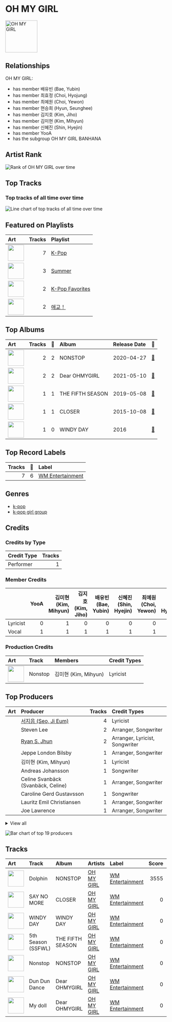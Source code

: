 
# OH MY GIRL


<img src="https://i.scdn.co/image/ab6761610000e5eb5cd460490fb1c55b8ed8c40b" alt="OH MY GIRL" width="100" />

## Relationships

OH MY GIRL:
- has member 배유빈 (Bae, Yubin)
- has member 최효정 (Choi, Hyojung)
- has member 최예원 (Choi, Yewon)
- has member 현승희 (Hyun, Seunghee)
- has member 김지호 (Kim, Jiho)
- has member 김미현 (Kim, Mihyun)
- has member 신혜진 (Shin, Hyejin)
- has member YooA
- has the subgroup OH MY GIRL BANHANA

## Artist Rank

![Rank of OH MY GIRL over time](../../images/artists/oh_my_girl/rank_time_series.png)
## Top Tracks


### Top tracks of all time over time

![Line chart of top tracks of all time over time](../../images/artists/oh_my_girl/track_rank_time_series_long_term.png)
## Featured on Playlists
| Art | Tracks | Playlist |
|:---|---:|:---|
| <img src="https://mosaic.scdn.co/640/ab67616d0000b273505190077497c230422f2934ab67616d0000b2737dd8f95320e8ef08aa121dfeab67616d0000b2738164cd1a2e03b7ca2db9ff5eab67616d0000b273ff7c2dfd0ed9b2cf6bf9c818" alt="" width="50" /> | 7 | [K-Pop](../../playlists/k-pop/overview.md) |
| <img src="https://mosaic.scdn.co/640/ab67616d0000b27304878afb19613a94d37b29ceab67616d0000b2731544041d0285585cc92c2709ab67616d0000b273570f746ccc2c75af070da1e0ab67616d0000b273d8cc2281fcd4519ca020926b" alt="" width="50" /> | 3 | [Summer](../../playlists/summer/overview.md) |
| <img src="https://mosaic.scdn.co/640/ab67616d0000b2734ed058b71650a6ca2c04adffab67616d0000b2736772cf096be8acc1df092519ab67616d0000b2738c4a282e84a53c1c8acf129aab67616d0000b273d8cc2281fcd4519ca020926b" alt="" width="50" /> | 2 | [K-Pop Favorites](../../playlists/k-pop_favorites/overview.md) |
| <img src="https://mosaic.scdn.co/640/ab67616d0000b2731544041d0285585cc92c2709ab67616d0000b27335cdd6d3f5815afac043758eab67616d0000b273714e56679ab196354e2e443eab67616d0000b27382f9c612adc8bc8d1d62461a" alt="" width="50" /> | 2 | [애교！](../../playlists/애교！/overview.md) |

## Top Albums

| Art | Tracks | 💚 | Album | Release Date | 🔗 |
|:---|---:|---:|:---|:---|:---|
| <img src="https://i.scdn.co/image/ab67616d0000b2734957fced6061ee536ca618ab" alt="" width="50" /> | 2 | 2 | NONSTOP | 2020-04-27 | [🔗](https://open.spotify.com/album/7J8Kp48L7RdLkpjSVrO5PY) |
| <img src="https://i.scdn.co/image/ab67616d0000b27304d1fa0ab8be50437e6bad1d" alt="" width="50" /> | 2 | 2 | Dear OHMYGIRL | 2021-05-10 | [🔗](https://open.spotify.com/album/2xfmLni05CCgygcNdtPvuN) |
| <img src="https://i.scdn.co/image/ab67616d0000b273a60df50e5e461afae4ef105d" alt="" width="50" /> | 1 | 1 | THE FIFTH SEASON | 2019-05-08 | [🔗](https://open.spotify.com/album/7nRRZFQgQKQsXG7mQIuQPA) |
| <img src="https://i.scdn.co/image/ab67616d0000b2737700db620a3f0030fcfd078c" alt="" width="50" /> | 1 | 1 | CLOSER | 2015-10-08 | [🔗](https://open.spotify.com/album/08iyrLkLFP2ByBkqVhBls7) |
| <img src="https://i.scdn.co/image/ab67616d0000b273a994eb69242daf25e8730a72" alt="" width="50" /> | 1 | 0 | WINDY DAY | 2016 | [🔗](https://open.spotify.com/album/7coV2krimvobeWltmNvYeC) |

## Top Record Labels

| Tracks | 💚 | Label |
|---:|---:|:---|
| 7 | 6 | [WM Entertainment](../../labels/wm_entertainment/overview.md) |

## Genres

- [k-pop](../../genres/k-pop/overview.md)
- [k-pop girl group](../../genres/k-pop_girl_group/overview.md)

## Credits

### Credits by Type

| Credit Type | Tracks |
|:---|---:|
| Performer | 1 |

### Member Credits

| | YooA | 김미현 (Kim, Mihyun) | 김지호 (Kim, Jiho) | 배유빈 (Bae, Yubin) | 신혜진 (Shin, Hyejin) | 최예원 (Choi, Yewon) | 최효정 (Choi, Hyojung) | 현승희 (Hyun, Seunghee) |
|:---|---:|---:|---:|---:|---:|---:|---:|---:|
| Lyricist | 0 | 1 | 0 | 0 | 0 | 0 | 0 | 0 |
| Vocal | 1 | 1 | 1 | 1 | 1 | 1 | 1 | 1 |
### Production Credits

| Art | Track | Members | Credit Types |
|:---|:---|:---|:---|
| <img src="https://i.scdn.co/image/ab67616d0000b2734957fced6061ee536ca618ab" alt="" width="50" /> | Nonstop | 김미현 (Kim, Mihyun) | Lyricist |

## Top Producers

| Art | Producer | Tracks | Credit Types |
|:---|:---|---:|:---|
| | [서지음 (Seo, Ji Eum)](../../producers/서지음_(seo,_ji_eum)/overview.md) | 4 | Lyricist |
| | Steven Lee | 2 | Arranger, Songwriter |
| | [Ryan S. Jhun](../../producers/ryan_s__jhun/overview.md) | 2 | Arranger, Lyricist, Songwriter |
| | Jeppe London Bilsby | 1 | Arranger, Songwriter |
| | 김미현 (Kim, Mihyun) | 1 | Lyricist |
| | Andreas Johansson | 1 | Songwriter |
| | Celine Svanbäck (Svanbäck, Celine) | 1 | Arranger, Songwriter |
| | Caroline Gerd Gustavsson | 1 | Songwriter |
| | Lauritz Emil Christiansen | 1 | Arranger, Songwriter |
| | Joe Lawrence | 1 | Arranger, Songwriter |


<details>
<summary>View all</summary>

| Art | Producer | Tracks | Credit Types |
|:---|:---|---:|:---|
| | Scott Stoddart | 1 | Arranger, Lyricist, Songwriter |
| | Laurell | 1 | Songwriter |
| | August Vinberg | 1 | Songwriter |
| | Anna Timgren | 1 | Lyricist, Songwriter |
| | Andreas Öberg (Öberg, Andreas) | 1 | Songwriter |
| | Par Almqvist | 1 | Arranger, Songwriter |
| | Chloe Latimer | 1 | Arranger, Songwriter |
| | 서정아 (Seo, Jung Ah) | 1 | Lyricist |
| | Sebastian Thott | 1 | Arranger, Songwriter |

</details>


![Bar chart of top 19 producers](../../images/artists/oh_my_girl/producers.png)
## Tracks

| Art | Track | Album | Artists | Label | Score | 💚 | 🔗 |
|:---|:---|:---|:---|:---|---:|:---|:---|
| <img src="https://i.scdn.co/image/ab67616d0000b2734957fced6061ee536ca618ab" alt="" width="50" /> | Dolphin | NONSTOP | [OH MY GIRL](overview.md) | [WM Entertainment](../../labels/wm_entertainment) | 3555 | 💚 | [🔗](https://open.spotify.com/track/3NfgdU9mbIVhcJF3XvC0c9) |
| <img src="https://i.scdn.co/image/ab67616d0000b2737700db620a3f0030fcfd078c" alt="" width="50" /> | SAY NO MORE | CLOSER | [OH MY GIRL](overview.md) | [WM Entertainment](../../labels/wm_entertainment) | 0 | 💚 | [🔗](https://open.spotify.com/track/3vFAa5RYxyZmxTuV0YE9Em) |
| <img src="https://i.scdn.co/image/ab67616d0000b273a994eb69242daf25e8730a72" alt="" width="50" /> | WINDY DAY | WINDY DAY | [OH MY GIRL](overview.md) | [WM Entertainment](../../labels/wm_entertainment) | 0 | | [🔗](https://open.spotify.com/track/7prrcyZc48tO9hGzdnU9aD) |
| <img src="https://i.scdn.co/image/ab67616d0000b273a60df50e5e461afae4ef105d" alt="" width="50" /> | 5th Season (SSFWL) | THE FIFTH SEASON | [OH MY GIRL](overview.md) | [WM Entertainment](../../labels/wm_entertainment) | 0 | 💚 | [🔗](https://open.spotify.com/track/2o0H0o6gWgnegtqkuOhtZk) |
| <img src="https://i.scdn.co/image/ab67616d0000b2734957fced6061ee536ca618ab" alt="" width="50" /> | Nonstop | NONSTOP | [OH MY GIRL](overview.md) | [WM Entertainment](../../labels/wm_entertainment) | 0 | 💚 | [🔗](https://open.spotify.com/track/5joNJn9LUvYcamWwa2iYCL) |
| <img src="https://i.scdn.co/image/ab67616d0000b27304d1fa0ab8be50437e6bad1d" alt="" width="50" /> | Dun Dun Dance | Dear OHMYGIRL | [OH MY GIRL](overview.md) | [WM Entertainment](../../labels/wm_entertainment) | 0 | 💚 | [🔗](https://open.spotify.com/track/54HsCR7lJJdwxmEnTY1JfF) |
| <img src="https://i.scdn.co/image/ab67616d0000b27304d1fa0ab8be50437e6bad1d" alt="" width="50" /> | My doll | Dear OHMYGIRL | [OH MY GIRL](overview.md) | [WM Entertainment](../../labels/wm_entertainment) | 0 | 💚 | [🔗](https://open.spotify.com/track/46aqH0mV4yiwWggx0ynrbw) |
